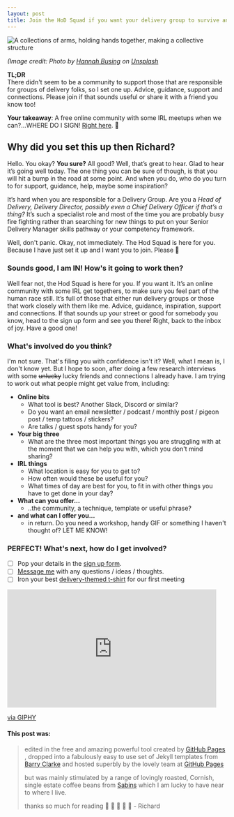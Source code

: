 ```yaml
---
layout: post
title: Join the HoD Squad if you want your delivery group to survive and thrive!
---
```


![A collections of arms, holding hands together, making a collective structure](https://richardfreeman.me.uk/images/join-the-hod-squad.png)

*(Image credit: Photo by [Hannah Busing](https://unsplash.com/@hannahbusing?utm_content=creditCopyText&utm_medium=referral&utm_source=unsplash) on [Unsplash](https://unsplash.com/photos/person-in-red-sweater-holding-babys-hand-Zyx1bK9mqmA?utm_content=creditCopyText&utm_medium=referral&utm_source=unsplash)*

**TL;DR**  
There didn't seem to be a community to support those that are responsible for groups of delivery folks, so I set one up. Advice, guidance, support and connections. Please join if that sounds useful or share it with a friend you know too!

**Your takeaway**:  A free online community with some IRL meetups when we can?...WHERE DO I SIGN! [Right here](https://forms.gle/FNkCHjr9NnQ2awxNA). 🙂

## Why did you set this up then Richard?

Hello. You okay? **You sure?** All good? Well, that’s great to hear. Glad to hear it’s going well today. The one thing you can be sure of though, is that you will hit a bump in the road at some point. And when you do, who do you turn to for support, guidance, help, maybe some inspiration?

It’s hard when you are responsible for a Delivery Group. Are you a *Head of Delivery, Delivery Director, possibly even a Chief Delivery Officer if that’s a thing?* It’s such a specialist role and most of the time you are probably busy fire fighting rather than searching for new things to put on your Senior Delivery Manager skills pathway or your competency framework.

Well, don't panic. Okay, not immediately. The Hod Squad is here for you. Because I have just set it up and I want you to join. Please 🙂

### Sounds good, I am IN! How's it going to work then?
Well fear not, the Hod Squad is here for you. If you want it. It’s an online community with some IRL get togethers, to make sure you feel part of the human race still. It’s full of those that either run delivery groups or those that work closely with them like me. Advice, guidance, inspiration, support and connections. If that sounds up your street or good for somebody you know, head to the sign up form and see you there! Right, back to the inbox of joy. Have a good one!

### What's involved do you think?
I'm not sure. That's filing you with confidence isn't it? Well, what I mean is, I don't know yet. But I hope to soon, after doing a few research interviews with some ~~unlucky~~ lucky friends and connections I already have. I am trying to work out what people might get value from, including:

 - **Online bits**
	 - What tool is best? Another Slack, Discord or similar?
	 - Do you want an email newsletter / podcast / monthly post / pigeon post / temp tattoos / stickers?
	 - Are talks / guest spots handy for you?
 - **Your big three**
	 - What are the three most important things you are struggling with at the moment that we can help you with, which you don't mind sharing?
 - **IRL things**
	 - What location is easy for you to get to?
	 - How often would these be useful for you?
	 - What times of day are best for you, to fit in with other things you have to get done in your day?
 - **What can you offer...**
	 - ..the community, a technique, template or useful phrase?
 - **and what can I offer you...**
	 - in return. Do you need a workshop, handy GIF or something I haven't thought of? LET ME KNOW!

### PERFECT! What's next, how do I get involved?

 - [ ] Pop your details in the [sign up form](https://forms.gle/FNkCHjr9NnQ2awxNA).
 - [ ] [Message me](https://www.linkedin.com/in/richard-freeman-agile-coach) with any questions / ideas / thoughts.
 - [ ] Iron your best [delivery-themed t-shirt](https://shop.atlassian.com/emea/jira-software-tee-standard-fit.html) for our first meeting

<iframe src="https://giphy.com/embed/SJ10BKcGBL90BJrV3v" width="480" height="271" style="" frameBorder="0" class="giphy-embed" allowFullScreen></iframe><p><a href="https://giphy.com/gifs/film4-jurassic-park-independence-day-SJ10BKcGBL90BJrV3v">via GIPHY</a></p>

#### This post was:

> edited in the free and amazing powerful tool created by [GitHub Pages](https://pages.github.com/) , 
> dropped into a fabulously easy to use set of Jekyll templates from [Barry Clarke](https://www.jekyllnow.com/ "Check out the live demo of the Jekyll now theme from Barry here with examples of text to use") 
> and hosted superbly by the lovely team at [GitHub Pages](https://pages.github.com/)
> 
> but was mainly stimulated by a range of lovingly roasted, Cornish, single estate coffee beans from  [Sabins](https://sabinscoffee.co.uk// "Check out the amazing small batch roast that Emma and family roll out, available by local delivery or post for those sad to be outside of Bude, in Cornwall") which I am lucky to have near to where I live.
> 
> thanks so much for reading 🙏 🙏 🙏 🙏 🙏 - Richard
